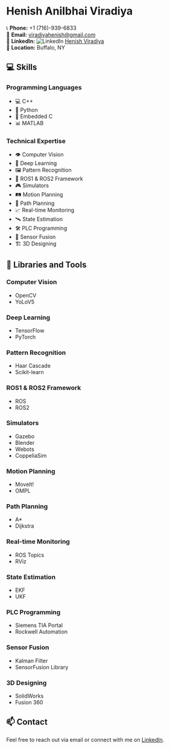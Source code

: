 # Henish Anilbhai Viradiya

📞 **Phone:** +1 (716)-939-6833  
📧 **Email:** [viradiyahenish@gmail.com](mailto:viradiyahenish@gmail.com)  
🔗 **LinkedIn:** ![LinkedIn](https://upload.wikimedia.org/wikipedia/commons/e/e9/Linkedin_icon.svg) [Henish Viradiya](https://www.linkedin.com/in/henish-viradiya/)  
📍 **Location:** Buffalo, NY  

## 💻 Skills

### Programming Languages
- 💻 C++
- 🐍 Python
- 🔌 Embedded C
- 📊 MATLAB

### Technical Expertise
- 👁️ Computer Vision
- 🧠 Deep Learning
- 🖼️ Pattern Recognition
- 🤖 ROS1 & ROS2 Framework
- 🎮 Simulators
- 🛤️ Motion Planning
- 🧭 Path Planning
- 📈 Real-time Monitoring
- 🛰️ State Estimation
- 🛠️ PLC Programming
- 🔄 Sensor Fusion
- 🏗️ 3D Designing

## 🔧 Libraries and Tools

### Computer Vision
- OpenCV
- YoLoV5

### Deep Learning
- TensorFlow
- PyTorch

### Pattern Recognition
- Haar Cascade
- Scikit-learn

### ROS1 & ROS2 Framework
- ROS
- ROS2

### Simulators
- Gazebo
- Blender
- Webots
- CoppeliaSim

### Motion Planning
- MoveIt!
- OMPL

### Path Planning
- A*
- Dijkstra

### Real-time Monitoring
- ROS Topics
- RViz

### State Estimation
- EKF
- UKF

### PLC Programming
- Siemens TIA Portal
- Rockwell Automation

### Sensor Fusion
- Kalman Filter
- SensorFusion Library

### 3D Designing
- SolidWorks
- Fusion 360

## 📫 Contact
Feel free to reach out via email or connect with me on [LinkedIn](https://www.linkedin.com/in/henish-viradiya/).
